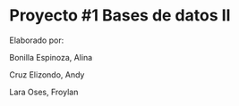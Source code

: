 # Proyecto #1 Bases de datos II

Elaborado por:

Bonilla Espinoza, Alina

Cruz Elizondo, Andy

Lara Oses, Froylan
